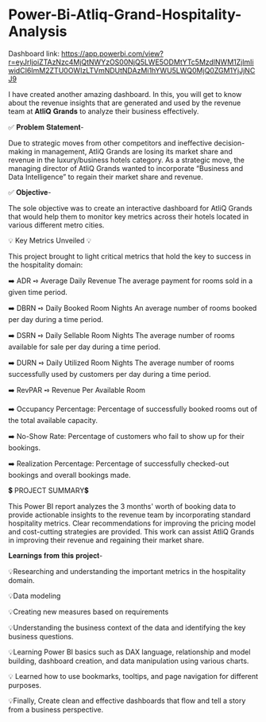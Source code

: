 # Power-Bi-Atliq-Grand-Hospitality-Analysis

Dashboard link: https://app.powerbi.com/view?r=eyJrIjoiZTAzNzc4MjQtNWYzOS00NjQ5LWE5ODMtYTc5MzdlNWM1ZjlmIiwidCI6ImM2ZTU0OWIzLTVmNDUtNDAzMi1hYWU5LWQ0MjQ0ZGM1YjJjNCJ9

I have created another amazing dashboard. In this, you will get to know about the revenue insights that are generated and used by the revenue team at 𝐀𝐭𝐥𝐢𝐐 𝐆𝐫𝐚𝐧𝐝𝐬 to analyze their business effectively.

✅ 𝐏𝐫𝐨𝐛𝐥𝐞𝐦 𝐒𝐭𝐚𝐭𝐞𝐦𝐞𝐧𝐭-

Due to strategic moves from other competitors and ineffective decision-making in management, AtliQ Grands are losing its market share and revenue in the luxury/business hotels category. As a strategic move, the managing director of AtliQ Grands wanted to incorporate “Business and Data Intelligence” to regain their market share and revenue.

✅ 𝐎𝐛𝐣𝐞𝐜𝐭𝐢𝐯𝐞-

The sole objective was to create an interactive dashboard for AtliQ Grands that would help them to monitor key metrics across their hotels located in various different metro cities.

💡 Key Metrics Unveiled 💡

This project brought to light critical metrics that hold the key to success in the hospitality domain:

➡️ ADR ➺ Average Daily Revenue
The average payment for rooms sold in a given time period.

➡️ DBRN ➺ Daily Booked Room Nights
An average number of rooms booked per day during a time period.

➡️ DSRN ➺ Daily Sellable Room Nights
The average number of rooms available for sale per day during a time period.

➡️ DURN ➺ Daily Utilized Room Nights
The average number of rooms successfully used by customers per day during a time period.

➡️ RevPAR ➺ Revenue Per Available Room

➡️ Occupancy Percentage: Percentage of successfully booked rooms out of the total available capacity.

➡️ No-Show Rate: Percentage of customers who fail to show up for their bookings.

➡️ Realization Percentage: Percentage of successfully checked-out bookings and overall bookings made.

💲 PROJECT SUMMARY💲 

This Power BI report analyzes the 3 months' worth of booking data to provide actionable insights to the revenue team by incorporating standard hospitality metrics. Clear recommendations for improving the pricing model and cost-cutting strategies are provided. This work can assist AtliQ Grands in improving their revenue and regaining their market share. 

𝐋𝐞𝐚𝐫𝐧𝐢𝐧𝐠𝐬 𝐟𝐫𝐨𝐦 𝐭𝐡𝐢𝐬 𝐩𝐫𝐨𝐣𝐞𝐜𝐭-

💡Researching and understanding the important metrics in the hospitality domain. 

💡Data modeling

💡Creating new measures based on requirements

💡Understanding the business context of the data and identifying the key business questions.

💡Learning Power BI basics such as DAX language, relationship and model building, dashboard creation, and data manipulation using various charts.

💡 Learned how to use bookmarks, tooltips, and page navigation for different purposes.

💡Finally, Create clean and effective dashboards that flow and tell a story from a business perspective.
